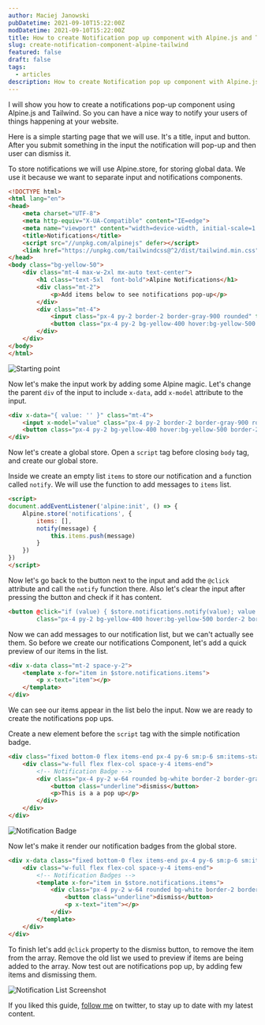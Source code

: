 ```yaml
---
author: Maciej Janowski
pubDatetime: 2021-09-10T15:22:00Z
modDatetime: 2021-09-10T15:22:00Z
title: How to create Notification pop up component with Alpine.js and TailwindCSS
slug: create-notification-component-alpine-tailwind
featured: false
draft: false
tags:
  - articles  
description: How to create Notification pop up component with Alpine.js and TailwindCSS
---
```


I will show you how to create a notifications pop-up component using Alpine.js and Tailwind. 
So you can have a nice way to notify your users of things happening at your website.

Here is a simple starting page that we will use. It's a title, input and button. After you submit something in the input the notification will pop-up and then user can dismiss it.

To store notifications we will use Alpine.store, for storing global data. We use it because we want to separate input and notifications components.

```html
<!DOCTYPE html>
<html lang="en">
<head>
    <meta charset="UTF-8">
    <meta http-equiv="X-UA-Compatible" content="IE=edge">
    <meta name="viewport" content="width=device-width, initial-scale=1.0">
    <title>Notifications</title>
    <script src="//unpkg.com/alpinejs" defer></script>
    <link href="https://unpkg.com/tailwindcss@^2/dist/tailwind.min.css" rel="stylesheet">
</head>
<body class="bg-yellow-50">
    <div class="mt-4 max-w-2xl mx-auto text-center">
        <h1 class="text-5xl  font-bold">Alpine Notifications</h1>
        <div class="mt-2">
            <p>Add items below to see notifications pop-up</p>
        </div>
        <div class="mt-4">
            <input class="px-4 py-2 border-2 border-gray-900 rounded" type="text">
            <button class="px-4 py-2 bg-yellow-400 hover:bg-yellow-500 border-2 border-yellow-500 rounded ">Add Item</button> 
        </div>
    </div>   
</body>
</html>
```

![Starting point](https://janowski.dev/assets/img/articles/screenshots/sc8.png)

Now let's make the input work by adding some Alpine magic.
Let's change the parent `div` of the input to include `x-data`, add `x-model` attribute to the input.

```html
<div x-data="{ value: '' }" class="mt-4">
    <input x-model="value" class="px-4 py-2 border-2 border-gray-900 rounded" type="text">
    <button class="px-4 py-2 bg-yellow-400 hover:bg-yellow-500 border-2 border-yellow-500 rounded ">Add Item</button> 
</div>
```

Now let's create a global store. Open a `script` tag before closing `body` tag, and create our global store. 

Inside we create an empty list `items` to store our notification and a function called `notify`.
We will use the function to add messages to `items` list.

```html
<script>
document.addEventListener('alpine:init', () => {
    Alpine.store('notifications', {
        items: [],
        notify(message) {
            this.items.push(message)
        }
    })
})
</script>

```

Now let's go back to the button next to the input and add the `@click` attribute and call the `notify` function there. 
Also let's clear the input after pressing the button and check if it has content.

```html
<button @click="if (value) { $store.notifications.notify(value); value = ''; }"
        class="px-4 py-2 bg-yellow-400 hover:bg-yellow-500 border-2 border-yellow-500 rounded">Add Item</button> 
```

Now we can add messages to our notification list, but we can't actually see them. So before we create our notifications
Component, let's add a quick preview of our items in the list.

```html
<div x-data class="mt-2 space-y-2">
    <template x-for="item in $store.notifications.items">
        <p x-text="item"></p>
    </template>
</div>
```

We can see our items appear in the list belo the input. Now we are ready to create the notifications pop ups.

Create a new element before the `script` tag with the simple notification badge.

```html
<div class="fixed bottom-0 flex items-end px-4 py-6 sm:p-6 sm:items-start">
    <div class="w-full flex flex-col space-y-4 items-end">
        <!-- Notification Badge -->
        <div class="px-4 py-2 w-64 rounded bg-white border-2 border-gray-900">
            <button class="underline">dismiss</button>
            <p>This is a a pop up</p> 
        </div>
    </div>
</div>
``` 

![Notification Badge](https://janowski.dev/assets/img/articles/screenshots/sc9.png)

Now let's make it render our notification badges from the global store.

```html
<div x-data class="fixed bottom-0 flex items-end px-4 py-6 sm:p-6 sm:items-start">
    <div class="w-full flex flex-col space-y-4 items-end">
        <!-- Notification Badges -->
        <template x-for="item in $store.notifications.items">
            <div class="px-4 py-2 w-64 rounded bg-white border-2 border-gray-900">
                <button class="underline">dismiss</button>
                <p x-text="item"></p>
            </div>
        </template>
    </div>
</div>
``` 

To finish let's add `@click` property to the dismiss button, to remove the item from the array. 
Remove the old list we used to preview if items are being added to the array.
Now test out are notifications pop up, by adding few items and dismissing them.

![Notification List Screenshot](https://janowski.dev/assets/img/articles/gifs/gif1.gif)

If you liked this guide, [follow me](https://twitter.com/MaciejJanowski) on twitter, to stay up to date with my latest content. 

